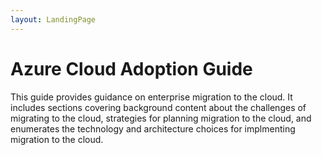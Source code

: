 ```yaml
---
layout: LandingPage
---
```


# Azure Cloud Adoption Guide

This guide provides guidance on enterprise migration to the cloud. It includes sections covering background content about the challenges of migrating to the cloud, strategies for planning migration to the cloud, and enumerates the technology and architecture choices for implmenting migration to the cloud.